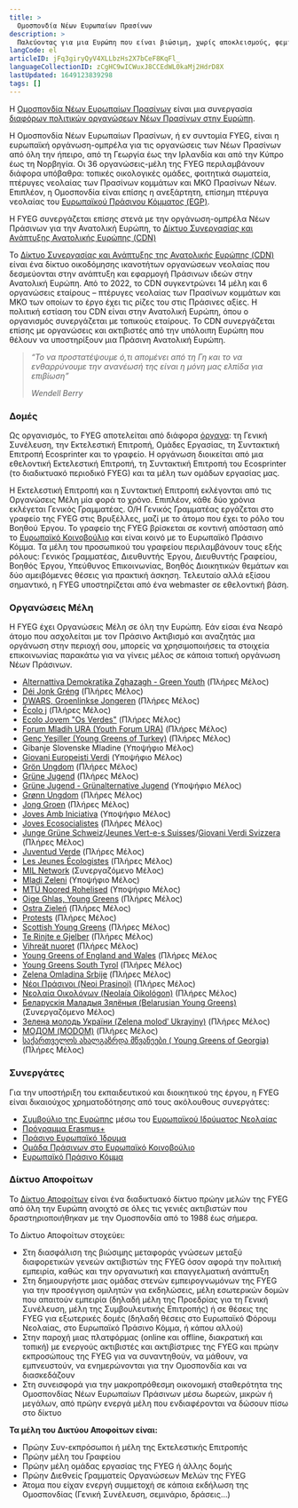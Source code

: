 ```yaml
---
title: >
  Ομοσπονδία Νέων Ευρωπαίων Πρασίνων
description: >
  Παλεύοντας για μια Ευρώπη που είναι βιώσιμη, χωρίς αποκλεισμούς, φεμινιστική και κοινωνική
langCode: el
articleID: jFq3giryQyV4XLLbzHs2X7bCeF8KqFl_
languageCollectionID: zCgHC9wICWuxJ8CCEdWL0kaMj2HdrD8X
lastUpdated: 1649123839298
tags: []
---
```


Η [Ομοσπονδία Νέων Ευρωπαίων Πρασίνων](https://www.fyeg.org/) είναι μια συνεργασία [διαφόρων πολιτικών οργανώσεων Νέων Πρασίνων στην Ευρώπη](https://www.fyeg.org/who-we-are/member-organizations).

Η Ομοσπονδία Νέων Ευρωπαίων Πρασίνων, ή εν συντομία FYEG, είναι η ευρωπαϊκή οργάνωση-ομπρέλα για τις οργανώσεις των Νέων Πρασίνων από όλη την ήπειρο, από τη Γεωργία έως την Ιρλανδία και από την Κύπρο έως τη Νορβηγία. Οι 36 οργανώσεις-μέλη της FYEG περιλαμβάνουν διάφορα υπόβαθρα: τοπικές οικολογικές ομάδες, φοιτητικά σωματεία, πτέρυγες νεολαίας των Πρασίνων κομμάτων και ΜΚΟ Πρασίνων Νέων. Επιπλέον, η Ομοσπονδία είναι επίσης η ανεξάρτητη, επίσημη πτέρυγα νεολαίας του [Ευρωπαϊκού Πράσινου Κόμματος (EGP)](https://europeangreens.eu/).

H FYEG συνεργάζεται επίσης στενά με την οργάνωση-ομπρέλα Νέων Πράσινων για την Ανατολική Ευρώπη, το [Δίκτυο Συνεργασίας και Ανάπτυξης Ανατολικής Ευρώπης (CDN)](/cdnee)

Το [Δίκτυο Συνεργασίας και Ανάπτυξης της Ανατολικής Ευρώπης (CDN)](https://www.cdnee.org/) είναι ένα δίκτυο οικοδόμησης ικανοτήτων οργανώσεων νεολαίας που δεσμεύονται στην ανάπτυξη και εφαρμογή Πράσινων ιδεών στην Ανατολική Ευρώπη. Από το 2022, το CDN συγκεντρώνει 14 μέλη και 6 οργανώσεις εταίρους – πτέρυγες νεολαίας των Πρασίνων κομμάτων και ΜΚΟ των οποίων το έργο έχει τις ρίζες του στις Πράσινες αξίες. Η πολιτική εστίαση του CDN είναι στην Ανατολική Ευρώπη, όπου ο οργανισμός συνεργάζεται με τοπικούς εταίρους. Το CDN συνεργάζεται επίσης με οργανώσεις και ακτιβιστές από την υπόλοιπη Ευρώπη που θέλουν να υποστηρίξουν μια Πράσινη Ανατολική Ευρώπη.

> _“_Το να προστατέψουμε ό,τι απομένει από τη Γη και το να ενθαρρύνουμε την ανανέωσή της είναι η μόνη μας ελπίδα για επιβίωση_”_
> 
> _Wendell Berry_

### Δομές

Ως οργανισμός, το FYEG αποτελείται από διάφορα [όργανα](https://www.fyeg.org/who-we-are/structures): τη Γενική Συνέλευση, την Εκτελεστική Επιτροπή, Ομάδες Εργασίας, τη Συντακτική Επιτροπή Ecosprinter και το γραφείο. Η οργάνωση διοικείται από μια εθελοντική Εκτελεστική Επιτροπή, τη Συντακτική Επιτροπή του Ecosprinter (το διαδικτυακό περιοδικό FYEG) και τα μέλη των ομάδων εργασίας μας.

Η Εκτελεστική Επιτροπή και η Συντακτική Επιτροπή εκλέγονται από τις Οργανώσεις Μέλη μία φορά το χρόνο. Επιπλέον, κάθε δύο χρόνια εκλέγεται Γενικός Γραμματέας. Ο/Η Γενικός Γραμματέας εργάζεται στο γραφείο της FYEG στις Βρυξέλλες, μαζί με το άτομο που έχει το ρόλο του Βοηθού Έργου. Το γραφείο της FYEG βρίσκεται σε κοντινή απόσταση από το [Ευρωπαϊκό Κοινοβούλιο](https://www.europarl.europa.eu/portal/en) και είναι κοινό με το Ευρωπαϊκό Πράσινο Κόμμα. Τα μέλη του προσωπικού του γραφείου περιλαμβάνουν τους εξής ρόλους: Γενικός Γραμματέας, Διευθυντής Έργου, Διευθυντής Γραφείου, Βοηθός Έργου, Υπεύθυνος Επικοινωνίας, Βοηθός Διοικητικών θεμάτων και δύο αμειβόμενες θέσεις για πρακτική άσκηση. Τελευταίο αλλά εξίσου σημαντικό, η FYEG υποστηρίζεται από ένα webmaster σε εθελοντική βάση.

### **Οργανώσεις Μέλη**

Η FYEG έχει Οργανώσεις Μέλη σε όλη την Ευρώπη. Εάν είσαι ένα Νεαρό άτομο που ασχολείται με τον Πράσινο Ακτιβισμό και αναζητάς μια οργάνωση στην περιοχή σου, μπορείς να χρησιμοποιήσεις τα στοιχεία επικοινωνίας παρακάτω για να γίνεις μέλος σε κάποια τοπική οργάνωση Νέων Πράσινων.

-   [Alternattiva Demokratika Zghazagh - Green Youth](https://maltagreenyouth.wordpress.com/) (Πλήρες Μέλος)
-   [Déi Jonk Gréng](https://jonkgreng.lu/) (Πλήρες Μέλος)
-   [DWARS, Groenlinkse Jongeren](https://dwars.org/) (Πλήρες Μέλος)
-   [Écolo j](https://ecoloj.be/) (Πλήρες Μέλος)
-   [Ecolo Jovem "Os Verdes"](http://osverdes.pt/pages/ecolojovem/comunicados.php) (Πλήρες Μέλος)
-   [Forum Mladih URA (Youth Forum URA)](https://www.fmura.me/) (Πλήρες Μέλος)
-   [Genç Yeşiller (Young Greens of Turkey)](https://younggreensofturkey.wordpress.com/) (Πλήρες Μέλος)
-   Gibanje Slovenske Mladine (Υποψήφιο Μέλος)
-   [Giovani Europeisti Verdi](https://www.giovanieuropeistiverdi.org/) (Υποψήφιο Μέλος)
-   [Grön Ungdom](https://www.gronungdom.se/) (Πλήρες Μέλος)
-   [Grüne Jugend](https://gruene-jugend.de/) (Πλήρες Μέλος)
-   [Grüne Jugend - Grünalternative Jugend](https://www.gruene-jugend.at/) (Υποψήφιο Μέλος)
-   [Grønn Ungdom](https://www.gronnungdom.no/) (Πλήρες Μέλος)
-   [Jong Groen](https://www.jonggroen.be/) (Πλήρες Μέλος)
-   [Joves Amb Iniciativa](https://compromis.net/wp-signup.php?new=jovesambiniciativa) (Υποψήφιο Μέλος)
-   [Joves Ecosocialistes](http://joves.cat/) (Πλήρες Μέλος)
-   [Junge Grüne Schweiz](https://www.jungegruene.ch/)/[Jeunes Vert-e-s Suisses](https://www.jeunesverts.ch/)/[Giovani Verdi Svizzera](https://www.jungegruene.ch/) (Πλήρες Μέλος)
-   [Juventud Verde](https://juventudverde.org/) (Πλήρες Μέλος)
-   [Les Jeunes Écologistes](https://jeunes-ecologistes.org/) (Πλήρες Μέλος)
-   [MIL Network](https://www.instagram.com/milnetwork/) (Συνεργαζόμενο Μέλος)
-   [Mladi Zeleni](http://www.mladizeleni.cz/) (Υποψήφιο Μέλος)
-   [MTÜ Noored Rohelised](https://noored.eu/) (Υποψήφιο Μέλος)
-   [Oige Ghlas, Young Greens](https://younggreens.ie/) (Πλήρες Μέλος)
-   [Ostra Zieleń](https://ostrazielen.org.pl/) (Πλήρες Μέλος)
-   [Protests](https://www.protests.eu/) (Πλήρες Μέλος)
-   [Scottish Young Greens](https://www.younggreens.scot/) (Πλήρες Μέλος)
-   [Te Rinjte e Gjelber](https://pgj.al/Site/te-rinjte-e-gjelber/) (Πλήρες Μέλος)
-   [Vihreät nuoret](https://vihreatnuoret.fi/) (Πλήρες Μέλος)
-   [Young Greens of England and Wales](https://www.younggreens.org.uk/) (Πλήρες Μέλος
-   [Young Greens South Tyrol](http://www.verdi.bz.it/young-greens/) (Πλήρες Μέλος)
-   [Zelena Omladina Srbije](https://zelenaomladina.home.blog/) (Πλήρες Μέλος)
-   [Νέοι Πράσινοι (Neoi Prasinoi)](https://neoiprasinoi.blogspot.com/) (Πλήρες Μέλος)
-   [Νεολαία Οικολόγων (Neolaía Oikológon)](https://www.youngcyprusgreens.org/) (Πλήρες Μέλος)
-   [Беларускія Маладыя Зялёныя (Belarusian Young Greens)](https://www.instagram.com/belarusianyounggreens/) (Συνεργαζόμενο Μέλος)
-   [Зелена молодь України (Zelena molodʹ Ukrayiny)](https://www.instagram.com/greenyouthofukraine/) (Πλήρες Μέλος)
-   [МОДОМ (MODOM)](http://dom.org.mk/modom/za-modom) (Πλήρες Μέλος)
-   [საქართველოს ახალგაზრდა მწვანეები ( Young Greens of Georgia)](https://www.instagram.com/younggreensofgeorgia/) (Πλήρες Μέλος)

### **Συνεργάτες**

Για την υποστήριξη του εκπαιδευτικού και διοικητικού της έργου, η FYEG είναι δικαιούχος χρηματοδότησης από τους ακόλουθους συνεργάτες:

-   [Συμβούλιο της Ευρώπης](https://www.coe.int/en/web/portal) μέσω του [Ευρωπαϊκού Ιδρύματος Νεολαίας](https://www.coe.int/en/web/european-youth-foundation)
-   [Πρόγραμμα Erasmus+](https://erasmus-plus.ec.europa.eu/)
-   [Πράσινο Ευρωπαϊκό Ίδρυμα](https://gef.eu/)
-   [Ομάδα Πράσινων στο Ευρωπαϊκό Κοινοβούλιο](https://www.greens-efa.eu/en/)
-   [Ευρωπαϊκό Πράσινο Κόμμα](https://europeangreens.eu/)

### Δίκτυο Αποφοίτων

Το [Δίκτυο Αποφοίτων](https://www.fyeg.org/alumni-network) είναι ένα διαδικτυακό δίκτυο πρώην μελών της FYEG από όλη την Ευρώπη ανοιχτό σε όλες τις γενιές ακτιβιστών που δραστηριοποιήθηκαν με την Ομοσπονδία από το 1988 έως σήμερα.

Το Δίκτυο Αποφοίτων στοχεύει:

-   Στη διασφάλιση της βιώσιμης μεταφοράς γνώσεων μεταξύ διαφορετικών γενεών ακτιβιστών της FYEG όσον αφορά την πολιτική εμπειρία, καθώς και την οργανωτική και επαγγελματική ανάπτυξη
-   Στη δημιουργήστε μιας ομάδας στενών εμπειρογνωμόνων της FYEG για την προσέγγιση ομιλητών για εκδηλώσεις, μέλη εσωτερικών δομών που απαιτούν εμπειρία (δηλαδή μέλη της Προεδρίας για τη Γενική Συνέλευση, μέλη της Συμβουλευτικής Επιτροπής) ή σε θέσεις της FYEG για εξωτερικές δομές (δηλαδή θέσεις στο Ευρωπαϊκό Φόρουμ Νεολαίας, στο Ευρωπαϊκό Πράσινο Κόμμα, ή κάπου αλλού)
-   Στην παροχή μιας πλατφόρμας (online και offline, διακρατική και τοπική) με ενεργούς ακτιβιστές και ακτιβίστριες της FYEG και πρώην εκπροσώπους της FYEG για να συναντηθούν, να μάθουν, να εμπνευστούν, να ενημερώνονται για την Ομοσπονδία και να διασκεδάζουν
-   Στη συνεισφορά για την μακροπρόθεσμη οικονομική σταθερότητα της Ομοσπονδίας Νέων Ευρωπαίων Πράσινων μέσω δωρεών, μικρών ή μεγάλων, από πρώην ενεργά μέλη που ενδιαφέρονται να δώσουν πίσω στο δίκτυο

**Τα μέλη του Δικτύου Αποφοίτων είναι:**

-   Πρώην Συν-εκπρόσωποι ή μέλη της Εκτελεστικής Επιτροπής
-   Πρώην μέλη του Γραφείου
-   Πρώην μέλη ομάδας εργασίας της FYEG ή άλλης δομής
-   Πρώην Διεθνείς Γραμματείς Οργανώσεων Μελών της FYEG
-   Άτομα που είχαν ενεργή συμμετοχή σε κάποια εκδήλωση της Ομοσπονδίας (Γενική Συνέλευση, σεμινάριο, δράσεις…)